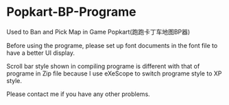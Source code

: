 # Popkart-BP-Programe
Used to Ban and Pick Map in Game Popkart(跑跑卡丁车地图BP器)

Before using the programe, please set up font documents in the font file to have a better UI display.

Scroll bar style shown in compiling programe is different with that of programe in Zip file because I use eXeScope to switch programe style to XP style.

Please contact me if you have any other problems.
